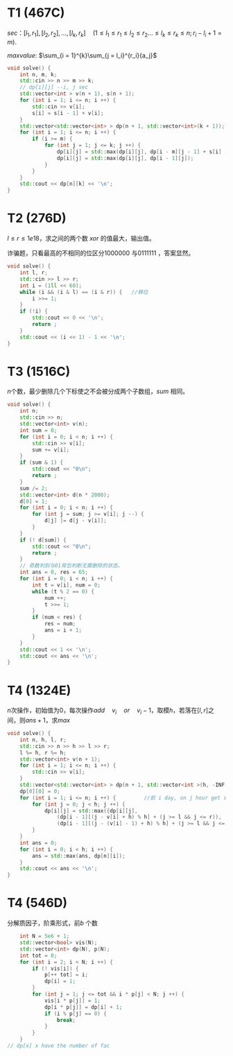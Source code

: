 # T1 (467C)

$sec：$$[l_1, r_1], [l_2, r_2], ..., [l_k, r_k] \quad (1 \le l_1 \le r_1 \le l_2 \le r_2 ... \le l_k \le r_k \le n;r_i - l_i + 1 = m)$.

$maxvalue :$ $\sum_{i = 1}^{k}\sum_{j = l_i}^{r_i}{a_j}$

```c++
void solve() {
	int n, m, k;
	std::cin >> n >> m >> k;
	// dp[i][j] --i, j sec
	std::vector<int > v(n + 1), s(n + 1);
	for (int i = 1; i <= n; i ++) {
		std::cin >> v[i];
		s[i] = s[i - 1] + v[i];
	}
	std::vector<std::vector<int> > dp(n + 1, std::vector<int>(k + 1));
	for (int i = 1; i <= n; i ++) {
		if (i >= m) {
			for (int j = 1; j <= k; j ++) {
				dp[i][j] = std::max(dp[i][j], dp[i - m][j - 1] + s[i] - s[i - m]);
				dp[i][j] = std::max(dp[i][j], dp[i - 1][j]);
			}
		}
	}
	std::cout << dp[n][k] << '\n';
}
```

# T2 (276D)

$l \le r \le 1e18$，求之间的两个数 $xor$ 的值最大，输出值。

诈骗题，只看最高的不相同的位区分$1000000$ 与$0111111$ ，答案显然。

```c++
void solve() {
	int l, r;
	std::cin >> l >> r;
	int i = (1ll << 60);
	while (i && (i & l) == (i & r)) {	//移位
		i >>= 1;
	}
	if (!i) {
		std::cout << 0 << '\n';
		return ;
	}
	std::cout << (i << 1) - 1 << '\n';
}
```

# T3 (1516C)

$n$个数，最少删除几个下标使之不会被分成两个子数组，$sum$ 相同。

```c++
void solve() {
	int n;
	std::cin >> n;
	std::vector<int> v(n);
	int sum = 0;
	for (int i = 0; i < n; i ++) {
		std::cin >> v[i];
		sum += v[i];
	}
	if (sum & 1) {
		std::cout << "0\n";
		return ;
	}
	sum /= 2;
	std::vector<int> d(n * 2000);
	d[0] = 1;
	for (int i = 0; i < n; i ++) {
		for (int j = sum; j >= v[i]; j --) {
			d[j] |= d[j - v[i]];
		}
	}
	if (! d[sum]) {
		std::cout << "0\n";
		return ;
	}
	// 奇数判别与01背包判断无需删除的状态。
	int ans = 0, res = 65;
	for (int i = 0; i < n; i ++) {
		int t = v[i], num = 0;
		while (t % 2 == 0) {
			num ++;
			t >>= 1;
		}
		if (num < res) {
			res = num;
			ans = i + 1;
		}
	}
	std::cout << 1 << '\n';
	std::cout << ans << '\n';
}
```

# T4 (1324E)

$n$次操作，初始值为$0$，每次操作$add \quad v_i \quad or \quad v_i - 1$，取模$h$，若落在$[l, r]$之间，则$ans + 1$，求$max$

```c++
void solve() {
	int n, h, l, r;
	std::cin >> n >> h >> l >> r;
	l %= h, r %= h;
	std::vector<int> v(n + 1);
	for (int i = 1; i <= n; i ++) {
		std::cin >> v[i];
	}
	std::vector<std::vector<int> > dp(n + 1, std::vector<int >(h, -INF));
	dp[0][0] = 0;
	for (int i = 1; i <= n; i ++) {			//前 i day, on j hour get sleep
		for (int j = 0; j < h; j ++) {
			dp[i][j] = std::max({dp[i][j], 
  				(dp[i - 1][(j - v[i] + h) % h] + (j >= l && j <= r)), 	
                (dp[i - 1][(j - (v[i] - 1) + h) % h] + (j >= l && j <= r))});
		}
	}
	int ans = 0;
	for (int i = 0; i < h; i ++) {
		ans = std::max(ans, dp[n][i]);
	}
	std::cout << ans << '\n';
}
```

# T4 (546D)

分解质因子，阶乘形式，前$b$ 个数

```c++
	int N = 5e6 + 1;
	std::vector<bool> vis(N);
	std::vector<int> dp(N), p(N);
	int tot = 0;
	for (int i = 2; i < N; i ++) {
		if (! vis[i]) {
			p[++ tot] = i;
			dp[i] = 1;
		}
		for (int j = 1; j <= tot && i * p[j] < N; j ++) {
			vis[i * p[j]] = 1;
			dp[i * p[j]] = dp[i] + 1;
			if (i % p[j] == 0) {
				break;
			}
		}
	}
// dp[x] x have the number of fac
```


